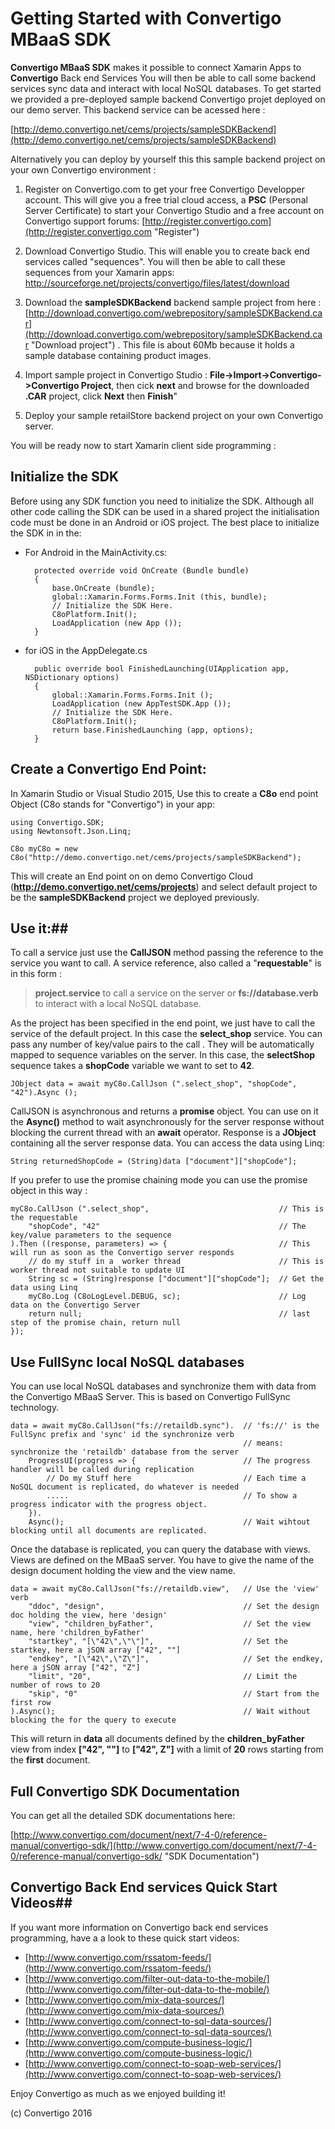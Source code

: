 
# Getting Started with Convertigo MBaaS SDK
**Convertigo MBaaS SDK** makes it possible to connect Xamarin Apps to **Convertigo** Back end Services You will then be able to call some backend services sync data and interact with local NoSQL databases. To get started we provided a pre-deployed sample backend Convertigo projet deployed on our demo server. This backend service can be acessed here :

[http://demo.convertigo.net/cems/projects/sampleSDKBackend](http://demo.convertigo.net/cems/projects/sampleSDKBackend)

Alternatively you can deploy by yourself this this sample backend project on your own Convertigo environment :  

1. Register on Convertigo.com to get your free Convertigo Developper account. This will give you a free trial cloud access, a **PSC** (Personal Server Certificate) to start your Convertigo Studio and a free account on Convertigo support forums: [http://register.convertigo.com](http://register.convertigo.com "Register")


2. Download Convertigo Studio. This will enable you to create back end services called "sequences". You will then be able to call these sequences from your Xamarin apps: [http://sourceforge.net/projects/convertigo/files/latest/download ](http://sourceforge.net/projects/convertigo/files/latest/download "Download Convertigo Studio")

3. Download the **sampleSDKBackend** backend sample project from here : [http://download.convertigo.com/webrepository/sampleSDKBackend.car](http://download.convertigo.com/webrepository/sampleSDKBackend.car "Download project") . This file is about 60Mb because it holds a sample database containing product images. 

4. Import sample project in Convertigo Studio : **File->Import->Convertigo->Convertigo Project**, then cick **next** and browse for the downloaded **.CAR** project, click **Next**  then **Finish**"

5. Deploy your sample retailStore backend project on your own Convertigo server.

You will be ready now to start Xamarin client side programming :

## Initialize the SDK ##
Before using any SDK function you need to initialize the SDK. Although all other code calling the SDK can be used in a shared project the initialisation code must be done in an Android or iOS project. The best place to initialize the SDK in in the:

- For Android in the MainActivity.cs:

		protected override void OnCreate (Bundle bundle)
		{
			base.OnCreate (bundle);
			global::Xamarin.Forms.Forms.Init (this, bundle);
			// Initialize the SDK Here.
			C8oPlatform.Init();
			LoadApplication (new App ());
		}

- for iOS in the AppDelegate.cs

		public override bool FinishedLaunching(UIApplication app, NSDictionary options)
		{
			global::Xamarin.Forms.Forms.Init ();
			LoadApplication (new AppTestSDK.App ());
			// Initialize the SDK Here.
			C8oPlatform.Init();
			return base.FinishedLaunching (app, options);
		}


## Create a Convertigo End Point: ##
In Xamarin Studio or Visual Studio 2015, Use this to create a **C8o** end point Object (C8o stands for "Convertigo") in your app:

	using Convertigo.SDK;
	using Newtonsoft.Json.Linq;
    
    C8o myC8o = new C8o("http://demo.convertigo.net/cems/projects/sampleSDKBackend");

This will create an End point on on demo Convertigo Cloud (**http://demo.convertigo.net/cems/projects**) and select default project to be the **sampleSDKBackend** project we deployed previously. 

## Use it:##
To call a service just use the **CallJSON** method  passing the reference to the service you want to call. A service reference, also called a "**requestable**" is in this form :
> **project.service** to call a service on the server or
> **fs://database.verb** to interact with a local NoSQL database.

As the project has been specified in the end point, we just have to call the service of the default project. In this case the **select_shop** service. You can pass any number of key/value pairs to the call . They will be automatically mapped to sequence variables on the server. In this case, the **selectShop** sequence takes a **shopCode** variable we want to set to **42**. 


    JObject data = await myC8o.CallJson (".select_shop", "shopCode", "42").Async ();


CallJSON is asynchronous and returns a **promise** object. You can use on it the **Async()** method to wait asynchronously for the server response without blocking the current thread with an **await** operator. Response is a **JObject** containing all the server response data. You can access the data using Linq:

    String returnedShopCode = (String)data ["document"]["shopCode"];

If you prefer to use the promise chaining mode you can use the promise object in this way :

	myC8o.CallJson (".select_shop",								// This is the requestable
		"shopCode", "42"										// The key/value parameters to the sequence
	).Then ((response, parameters) => {							// This will run as soon as the Convertigo server responds
		// do my stuff in a	 worker thread						// This is worker thread not suitable to update UI
		String sc = (String)response ["document"]["shopCode"];	// Get the data using Linq
		myC8o.Log (C8oLogLevel.DEBUG, sc);						// Log data on the Convertigo Server
		return null;											// last step of the promise chain, return null
	});


## Use FullSync local NoSQL databases ##
You can use local NoSQL databases and synchronize them with data from the Convertigo MBaaS Server. This is based on Convertigo FullSync technology.

	data = await myC8o.CallJson("fs://retaildb.sync").	// 'fs://' is the FullSync prefix and 'sync' id the synchronize verb 
														// means: synchronize the 'retaildb' database from the server 
		ProgressUI(progress => {						// The progress handler will be called during replication
			// Do my Stuff here							// Each time a NoSQL document is replicated, do whatever is needed
			.....										// To show a progress indicator with the progress object.
		}).
		Async();										// Wait wihtout blocking until all documents are replicated.

Once the database is replicated, you can query the database with views. Views are defined on the MBaaS server. You have to give the name of the design document holding the view and the view name.

	data = await myC8o.CallJson("fs://retaildb.view",	// Use the 'view' verb
		"ddoc", "design",								// Set the design doc holding the view, here 'design'
		"view", "children_byFather",					// Set the view name, here 'children_byFather'
		"startkey", "[\"42\",\"\"]",					// Set the startkey, here a jSON array ["42", ""]
		"endkey", "[\"42\",\"Z\"]",						// Set the endkey, here a jSON array ["42", "Z"] 
		"limit", "20",									// Limit the number of rows to 20
		"skip", "0"										// Start from the first row
	).Async();											// Wait without blocking the for the query to execute 

This will return in **data** all documents defined by the **children_byFather** view from index **["42", ""]** to **["42", Z"]** with a limit of **20** rows starting from the **first** document.  
	
## Full Convertigo SDK Documentation ##
You can get all the detailed SDK documentations here:

[http://www.convertigo.com/document/next/7-4-0/reference-manual/convertigo-sdk/](http://www.convertigo.com/document/next/7-4-0/reference-manual/convertigo-sdk/ "SDK Documentation")

## Convertigo Back End services Quick Start Videos##
If you want more information on Convertigo back end services programming, have a a look to these quick start videos:

- [http://www.convertigo.com/rssatom-feeds/](http://www.convertigo.com/rssatom-feeds/)
- [http://www.convertigo.com/filter-out-data-to-the-mobile/](http://www.convertigo.com/filter-out-data-to-the-mobile/)
- [http://www.convertigo.com/mix-data-sources/](http://www.convertigo.com/mix-data-sources/)
- [http://www.convertigo.com/connect-to-sql-data-sources/](http://www.convertigo.com/connect-to-sql-data-sources/)
- [http://www.convertigo.com/compute-business-logic/](http://www.convertigo.com/compute-business-logic/)
- [http://www.convertigo.com/connect-to-soap-web-services/](http://www.convertigo.com/connect-to-soap-web-services/)


Enjoy Convertigo as much as we enjoyed building it!

(c) Convertigo 2016